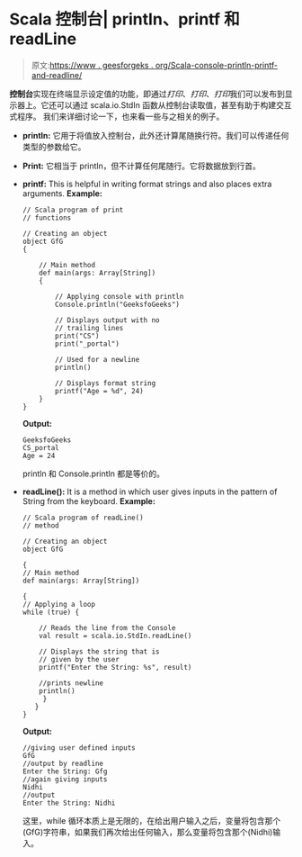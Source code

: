 # Scala 控制台| println、printf 和 readLine

> 原文:[https://www . geesforgeks . org/Scala-console-println-printf-and-readline/](https://www.geeksforgeeks.org/scala-console-println-printf-and-readline/)

**控制台**实现在终端显示设定值的功能，即通过*打印*、*打印*、*打印*我们可以发布到显示器上。它还可以通过 scala.io.StdIn 函数从控制台读取值，甚至有助于构建交互式程序。
我们来详细讨论一下，也来看一些与之相关的例子。

*   **println:**
    它用于将值放入控制台，此外还计算尾随换行符。我们可以传递任何类型的参数给它。
*   **Print:**
    它相当于 println，但不计算任何尾随行。它将数据放到行首。
*   **printf:**
    This is helpful in writing format strings and also places extra arguments.
    **Example:**

    ```
    // Scala program of print
    // functions

    // Creating an object
    object GfG
    {

        // Main method
        def main(args: Array[String]) 
        {

            // Applying console with println
            Console.println("GeeksfoGeeks")

            // Displays output with no
            // trailing lines
            print("CS")
            print("_portal")

            // Used for a newline
            println()

            // Displays format string
            printf("Age = %d", 24)
        }
    }
    ```

    **Output:**

    ```
    GeeksfoGeeks
    CS_portal
    Age = 24

    ```

    println 和 Console.println 都是等价的。

*   **readLine():**
    It is a method in which user gives inputs in the pattern of String from the keyboard.
    **Example:**

    ```
    // Scala program of readLine()
    // method

    // Creating an object
    object GfG

    {
    // Main method
    def main(args: Array[String]) 

    {
    // Applying a loop
    while (true) {

        // Reads the line from the Console
        val result = scala.io.StdIn.readLine()

        // Displays the string that is 
        // given by the user
        printf("Enter the String: %s", result)

        //prints newline
        println()
         }
       }
    }
    ```

    **Output:**

    ```
    //giving user defined inputs
    GfG 
    //output by readline
    Enter the String: Gfg 
    //again giving inputs
    Nidhi 
    //output
    Enter the String: Nidhi 

    ```

    这里，while 循环本质上是无限的，在给出用户输入之后，变量将包含那个(GfG)字符串，如果我们再次给出任何输入，那么变量将包含那个(Nidhi)输入。